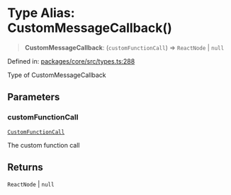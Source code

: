 # Type Alias: CustomMessageCallback()

> **CustomMessageCallback**: (`customFunctionCall`) => `ReactNode` \| `null`

Defined in: [packages/core/src/types.ts:288](https://github.com/GeoDaCenter/openassistant/blob/994a31d776db171047aa7cd650eb798b5317f644/packages/core/src/types.ts#L288)

Type of CustomMessageCallback

## Parameters

### customFunctionCall

[`CustomFunctionCall`](CustomFunctionCall.md)

The custom function call

## Returns

`ReactNode` \| `null`
